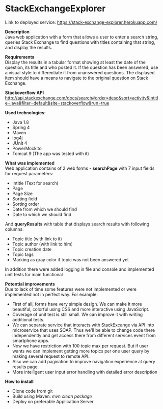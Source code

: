 # StackExchangeExplorer

Link to deployed service: 
https://stack-exchange-explorer.herokuapp.com/

<b>Description</b> <br>
Java web application with a form that allows a user to enter a search string, queries Stack Exchange to find questions with titles containing that string, and display the results.

<b>Requirements</b> <br>
Display the results in a tabular format showing at least the date of the question, its title and who posted it.
If the question has been answered, use a visual style to differentiate it from unanswered questions.
The displayed item should have a means to navigate to the original question on Stack Exchange.

<b>Stackoverflow API</b> <br>
http://api.stackexchange.com/docs/search#order=desc&sort=activity&intitle=java&filter=default&site=stackoverflow&run=true

<b>Used technologies:</b>
* Java 1.8
* Spring 4
* Maven
* log4j
* JUnit 4
* PowerMockito
* Tomcat 9 (The app was tested with it)

<b>What was implemented</b> <br>
Web application contains of 2 web forms - <b>searchPage</b> with 7 input fields for request parameters:
* Intitle (Text for search)
* Page
* Page Size
* Sorting field
* Sorting order
* Date from which we should find
* Date to which we should find


And <b>queryResults</b> with table that displays search results with following columns:
* Topic title (with link to it)
* Topic author (with link to him)
* Topic creation date
* Topic tags
* Marking as gray color if topic was not been answered yet

In addition there were added logging in file and console and implemented unit tests for main functional

<b>Potential improvements</b><br>
Due to lack of time some features were not implemented or were implemented not in perfect way. For example:
* First of all, forms have very simple design. We can make it more beautiful, colorful using CSS and more interactive using JavaScript.
* Coverage of unit test is still small. We can improve it with writing additional tests.
* We can separate service that interacts with StackExcange via API into microservice that uses SOAP. Thus we'll be able to change code there independently and get access there from different services event from smartphone apps.
* Now we have restriction with 100 topic max per request. But if user wants we can implement getting more topics per one user query by making several request to remote API.
* Also we can add pagination to improve navigation experience at query results page.
* More intelligent user input error handling with detailed error description

<b>How to install</b>
* Clone code from git
* Build using Maven: <i>mvn clean package</i>
* Deploy on preferable Application Server
